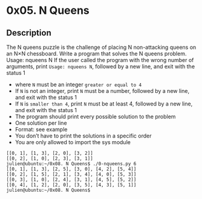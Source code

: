 <p><h1>0x05. N Queens</h1></p>

## Description

The N queens puzzle is the challenge of placing N non-attacking queens on an N×N chessboard. Write a program that solves the N queens problem.
<br>
Usage: nqueens N
If the user called the program with the wrong number of arguments, print `Usage: nqueens N`, followed by a new line, and exit with the status 1

- where `N` must be an integer `greater or equal to 4`
- If `N` is not an integer, print `N` must be a number, followed by a new line, and exit with the status 1
- If `N` is `smaller than 4`, print `N` must be at least 4, followed by a new line, and exit with the status 1
- The program should print every possible solution to the problem
- One solution per line
- Format: see example
- You don’t have to print the solutions in a specific order
- You are only allowed to import the sys module
  <br>

```julien@ubuntu:~/0x08. N Queens$ ./0-nqueens.py 4
[[0, 1], [1, 3], [2, 0], [3, 2]]
[[0, 2], [1, 0], [2, 3], [3, 1]]
julien@ubuntu:~/0x08. N Queens$ ./0-nqueens.py 6
[[0, 1], [1, 3], [2, 5], [3, 0], [4, 2], [5, 4]]
[[0, 2], [1, 5], [2, 1], [3, 4], [4, 0], [5, 3]]
[[0, 3], [1, 0], [2, 4], [3, 1], [4, 5], [5, 2]]
[[0, 4], [1, 2], [2, 0], [3, 5], [4, 3], [5, 1]]
julien@ubuntu:~/0x08. N Queens$
```
